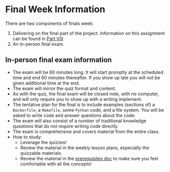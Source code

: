 # Final Week Information

There are two components of finals week:
1. Delivering on the final part of the project. Information on this assignment can be found in [Part VIII](../project_assignments/part_8.md)
2. An in-person final exam. 

## In-person final exam information

- The exam will be 60 minutes long. It will start promptly at the scheduled time and end 60 minutes thereafter. If you show up late you will not be given additional time at the end.
- The exam will mirror the quiz format and content. 
- As with the quiz, the final exam will be closed note, with no computer, and will only require you to show up with a writing implement.
- The tentative plan for the final is to include examples (sections of) a `Dockerfile`, a `Makefile`, some `Python` code, and a file system. You will be asked to write code and answer questions about the code.
- The exam will also consist of a number of traditional knowledge questions that do not require writing code directly.
- The exam is comprehensive and covers material from the entire class.
- How to study:
  - Leverage the quizzes!
  - Review the material in the weekly lesson plans, especially the quizzable materials.
  - Review the material in the [prerequisites doc](../docs/prerequisites.md) to make sure you feel comfortable with all the concepts!
